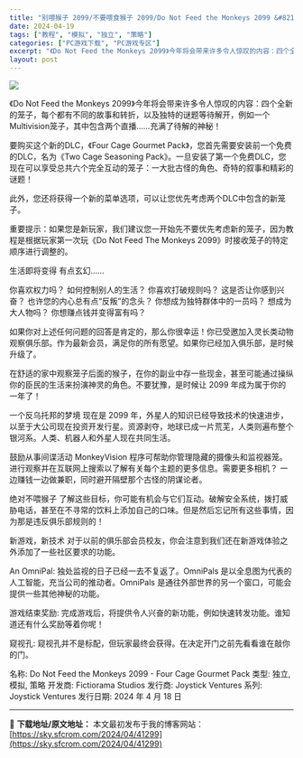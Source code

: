 ```yaml
---
title: "别喂猴子 2099/不要喂食猴子 2099/Do Not Feed the Monkeys 2099 &#8211; Four Cage Gourmet Pack PC中文 1.3G"
date: 2024-04-19
tags: ["教程", "模拟", "独立", "策略"]
categories: ["PC游戏下载", "PC游戏专区"]
excerpt: "《Do Not Feed the Monkeys 2099》今年将会带来许多令人惊叹的内容：四个全新的笼子，每个都有不同的故事和转折，以及独特的谜题等待解开，例如一个Multivision笼子，其中包含两个直播......充满了待解的神秘！ 要购买这个新的DLC，《Four Cage Gourmet&hellip;"
layout: post
---
```


<img class="game_header_image_full aligncenter" src="https://sky.sfcrom.com/wp-content/uploads/2024/04/20240419084305-79493.jpeg" />

《Do Not Feed the Monkeys 2099》今年将会带来许多令人惊叹的内容：四个全新的笼子，每个都有不同的故事和转折，以及独特的谜题等待解开，例如一个Multivision笼子，其中包含两个直播......充满了待解的神秘！

要购买这个新的DLC，《Four Cage Gourmet Pack》，您首先需要安装前一个免费的DLC，名为《Two Cage Seasoning Pack》。一旦安装了第一个免费DLC，您现在可以享受总共六个完全互动的笼子：一大批古怪的角色、奇特的叙事和精彩的谜题！

此外，您还将获得一个新的菜单选项，可以让您优先考虑两个DLC中包含的新笼子。

重要提示：如果您是新玩家，我们建议您一开始先不要优先考虑新的笼子，因为教程是根据玩家第一次玩《Do Not Feed The Monkeys 2099》时接收笼子的特定顺序进行调整的。

生活即将变得 有点玄幻……

你喜欢权力吗？ 如何控制别人的生活？
你喜欢打破规则吗？ 这是否让你感到兴奋？ 也许您的内心总有点“反叛”的念头？
你想成为独特群体中的一员吗？ 想成为大人物吗？
你想赚点钱并变得富有吗？

如果你对上述任何问题的回答是肯定的，那么你很幸运！你已受邀加入灵长类动物观察俱乐部。作为最新会员，满足你的所有愿望。如果你已经加入俱乐部，是时候升级了。

在舒适的家中观察笼子后面的猴子，在你的副业中存一些现金，甚至可能通过操纵你的臣民的生活来扮演神灵的角色。不要犹豫，是时候让 2099 年成为属于你的一年了！

一个反乌托邦的梦境
现在是 2099 年，外星人的知识已经导致技术的快速进步，以至于大公司现在投资开发行星。资源剥夺，地球已成一片荒芜，人类则遍布整个银河系。人类、机器人和外星人现在共同生活。

鼓励从事间谍活动
MonkeyVision 程序可帮助你管理隐藏的摄像头和监视器笼。进行观察并在互联网上搜索以了解有关每个主题的更多信息。需要更多相机？ 一边赚钱一边做兼职，同时避开隔壁那个古怪的阴谋论者。

绝对不喂猴子
了解这些目标，你可能有机会与它们互动。破解安全系统，拨打威胁电话，甚至在不寻常的饮料上添加自己的口味。但是然后忘记所有这些事情，因为那是违反俱乐部规则的！

新游戏，新技术
对于以前的俱乐部会员校友，你会注意到我们还在新游戏体验之外添加了一些社区要求的功能。

An OmniPal: 独处监视的日子已经一去不复返了。OmniPals 是以全息图为代表的人工智能，充当公司的推动者。OmniPals 是通往外部世界的另一个窗口，可能会提供一些其他神秘的功能。

游戏结束奖励: 完成游戏后，将提供令人兴奋的新功能，例如快速转发功能。谁知道还有什么奖励等着你呢！

窥视孔: 窥视孔并不是标配，但玩家最终会获得。在决定开门之前先看看谁在敲你的门。

名称: Do Not Feed the Monkeys 2099 - Four Cage Gourmet Pack
类型: 独立, 模拟, 策略
开发商: Fictiorama Studios
发行商: Joystick Ventures
系列: Joystick Ventures
发行日期: 2024 年 4 月 18 日

---
📖 **下载地址/原文地址：** 本文最初发布于我的博客网站：[https://sky.sfcrom.com/2024/04/41299](https://sky.sfcrom.com/2024/04/41299)

